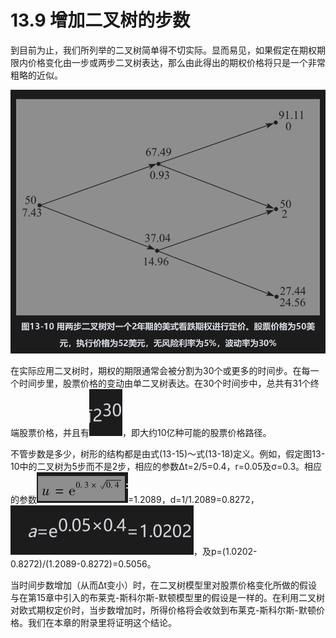 # 13.9 增加二叉树的步数

到目前为止，我们所列举的二叉树简单得不切实际。显而易见，如果假定在期权期限内价格变化由一步或两步二叉树表达，那么由此得出的期权价格将只是一个非常粗略的近似。

![](images/2024-03-03-10-52-16.png)

在实际应用二叉树时，期权的期限通常会被分割为30个或更多的时间步。在每一个时间步里，股票价格的变动由单二叉树表达。在30个时间步中，总共有31个终端股票价格，并且有![](images/2024-03-03-10-53-31.png)，即大约10亿种可能的股票价格路径。

不管步数是多少，树形的结构都是由式(13-15)～式(13-18)定义。例如，假定图13-10中的二叉树为5步而不是2步，相应的参数Δt=2/5=0.4，r=0.05及σ=0.3。相应的参数![](images/2024-03-03-10-53-07.png)=1.2089，d=1/1.2089=0.8272，![](images/2024-03-03-10-54-00.png)，及p=(1.0202-0.8272)/(1.2089-0.8272)=0.5056。


当时间步数增加（从而Δt变小）时，在二叉树模型里对股票价格变化所做的假设与在第15章中引入的布莱克-斯科尔斯-默顿模型里的假设是一样的。在利用二叉树对欧式期权定价时，当步数增加时，所得价格将会收敛到布莱克-斯科尔斯-默顿价格。我们在本章的附录里将证明这个结论。